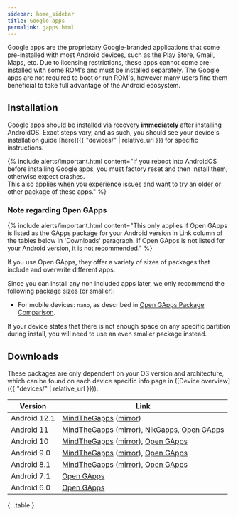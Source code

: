 ```yaml
---
sidebar: home_sidebar
title: Google apps
permalink: gapps.html
---
```

Google apps are the proprietary Google-branded applications that come pre-installed with most Android devices, such as the Play Store, Gmail, Maps, etc.
Due to licensing restrictions, these apps cannot come pre-installed with some ROM's and must be installed separately. The Google apps are not required to
boot or run ROM's, however many users find them beneficial to take full advantage of the Android ecosystem.


## Installation

Google apps should be installed via recovery **immediately** after installing AndroidOS. Exact steps vary, and as such, you should see your device's installation guide [here]({{ "devices/" | relative_url }}) for specific instructions.

{% include alerts/important.html content="If you reboot into AndroidOS before installing Google apps, you must factory reset and then install them, otherwise expect crashes.<br/>
This also applies when you experience issues and want to try an older or other package of these apps." %}

### Note regarding Open GApps

{% include alerts/important.html content="This only applies if Open GApps is listed as the GApps package for your Android version in Link column of the tables below in 'Downloads' paragraph. If Open GApps is not listed for your Android version, it is not recommended." %}

If you use Open GApps, they offer a variety of sizes of packages that include and overwrite different apps.

Since you can install any non included apps later, we only recommend the following package sizes (or smaller):
 - For mobile devices: `nano`, as described in [Open GApps Package Comparison](https://github.com/opengapps/opengapps/wiki/Package-Comparison).
 
 If your device states that there is not enough space on any specific partition during install, you will need to use an even smaller package instead.
 
 
## Downloads

These packages are only dependent on your OS version and architecture, which can be found on each device specific info page in ([Device overview]({{ "devices/" | relative_url }})).

|Version                   |Link                                                   |
|--------------------------|-------------------------------------------------------|
|Android 12.1|[MindTheGapps](https://androidfilehost.com/?w=files&flid=322935) ([mirror](http://downloads.codefi.re/jdcteam/javelinanddart/gapps))|
|Android 11|[MindTheGapps](https://androidfilehost.com/?w=files&flid=322935) ([mirror](http://downloads.codefi.re/jdcteam/javelinanddart/gapps)), [NikGapps](https://sourceforge.net/projects/nikgapps/files/Releases/NikGapps-R/), [Open GApps](http://opengapps.org/?api=11&variant=nano)|
|Android 10|[MindTheGapps](https://androidfilehost.com/?w=files&flid=322935) ([mirror](http://downloads.codefi.re/jdcteam/javelinanddart/gapps)), [Open GApps](http://opengapps.org/?api=10&variant=nano)|
|Android 9.0|[MindTheGapps](http://downloads.codefi.re/jdcteam/javelinanddart/gapps) ([mirror](https://androidfilehost.com/?w=files&flid=170282)), [Open GApps](http://opengapps.org/?api=9.0&variant=nano)|
|Android 8.1|[MindTheGapps](http://downloads.codefi.re/jdcteam/javelinanddart/gapps) ([mirror](https://androidfilehost.com/?w=files&flid=170282)), [Open GApps](http://opengapps.org/?api=8.1&variant=nano)|
|Android 7.1|[Open GApps](http://opengapps.org/?api=7.1&variant=nano)|
|Android 6.0|[Open GApps](http://opengapps.org/?api=6.0&variant=nano)|
{: .table }
